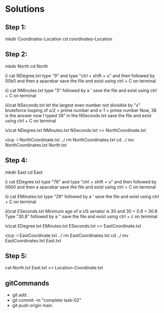 
# Solutions

## Step 1:
mkdir Coordinates-Location
cd coordinates-Location

## Step 2:
mkdir North
cd North

i) cat NDegree.txt
type "9"
and type "ctrl + shift + u" and then followed by 00b0 and then a spacebar
save the file and exist using ctrl + C on terminal

ii) cat NMinutes.txt
type "5" followed by a '
save the file and exist using ctrl + C on terminal

iii)cat NSeconds.txt
let the largest even number not divisible by "x" 
bruteforce looping of
x/2 = prime number
and x-1 = prime number
Now, 38 is the answer
now I typed 38" in the NSeconds.txt
save the file and exist using ctrl + C on terminal

iv)cat NDegree.txt NMinutes.txt NSeconds.txt >> NorthCoordinate.txt

v)cp -i NorthCoordinate.txt ../
rm NorthCoordinates.txt
cd ../
mv NorthCoordinates.txt North.txt

## Step 4:
mkdir East
cd East

i) cat EDegree.txt
type "76"
and type "ctrl + shift + u" and then followed by 00b0 and then a spacebar
save the file and exist using ctrl + C on terminal

ii) cat EMinutes.txt
type "29" followed by a '
save the file and exist using ctrl + C on terminal

iii)cat ESeconds.txt
Minimum age of a US senator is 30
and 30 + 0.8 = 30.8
Type "30.8" followed by a "
save the file and exist using ctrl + c on terminal

iv)cat EDegree.txt EMinutes.txt ESeconds.txt >> EastCoordinate.txt

v)cp -i EastCoordinate.txt ../
rm EastCoordinates.txt
cd ../
mv EastCoordinates.txt East.txt

## Step 5:
cat North.txt East.txt >> Location-Coordinate.txt

## gitCommands

- git add .
- git commit -m "complete task-02"
- git push origin main

